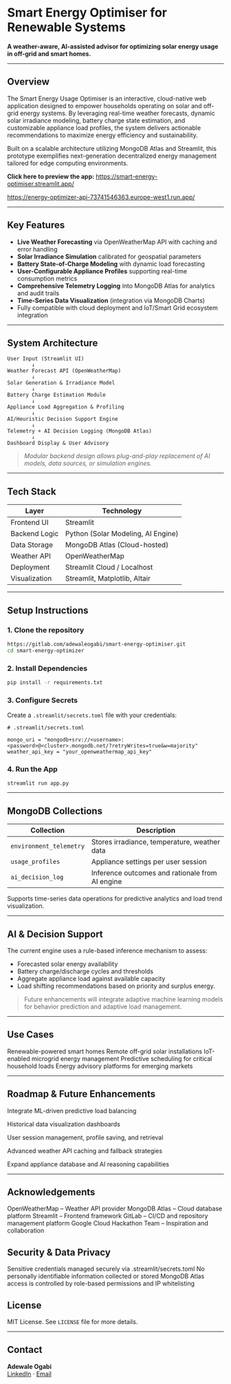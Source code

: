 
# Smart Energy Optimiser for Renewable Systems  
**A weather-aware, AI-assisted advisor for optimizing solar energy usage in off-grid and smart homes.**

---

## Overview

The Smart Energy Usage Optimiser is an interactive, cloud-native web application designed to empower households operating on solar and off-grid energy systems. By leveraging real-time weather forecasts, dynamic solar irradiance modeling, battery charge state estimation, and customizable appliance load profiles, the system delivers actionable recommendations to maximize energy efficiency and sustainability.

Built on a scalable architecture utilizing MongoDB Atlas and Streamlit, this prototype exemplifies next-generation decentralized energy management tailored for edge computing environments.

**Click here to preview the app:** https://smart-energy-optimiser.streamlit.app/

https://energy-optimizer-api-73741546363.europe-west1.run.app/

---

## Key Features

-  **Live Weather Forecasting** via OpenWeatherMap API with caching and error handling  
-  **Solar Irradiance Simulation** calibrated for geospatial parameters  
-  **Battery State-of-Charge Modeling** with dynamic load forecasting  
-  **User-Configurable Appliance Profiles** supporting real-time consumption metrics  
-  **Comprehensive Telemetry Logging** into MongoDB Atlas for analytics and audit trails  
-  **Time-Series Data Visualization** (integration via MongoDB Charts)  
-  Fully compatible with cloud deployment and IoT/Smart Grid ecosystem integration  

---

##  System Architecture

```text
User Input (Streamlit UI)
        ↓
Weather Forecast API (OpenWeatherMap)
        ↓
Solar Generation & Irradiance Model
        ↓
Battery Charge Estimation Module
        ↓
Appliance Load Aggregation & Profiling
        ↓
AI/Heuristic Decision Support Engine
        ↓
Telemetry + AI Decision Logging (MongoDB Atlas)
        ↓
Dashboard Display & User Advisory

```

> _Modular backend design allows plug-and-play replacement of AI models, data sources, or simulation engines._

---

## Tech Stack

| Layer           | Technology                         |
|----------------|-------------------------------------|
| Frontend UI              | Streamlit                 |
| Backend Logic   | Python (Solar Modeling, AI Engine) |
| Data Storage    | MongoDB Atlas (Cloud-hosted)       |
| Weather API     | OpenWeatherMap                     |
| Deployment      | Streamlit Cloud / Localhost        |
| Visualization   | Streamlit, Matplotlib, Altair      |

---

##  Setup Instructions

### 1. Clone the repository

```bash
https://gitlab.com/adewaleogabi/smart-energy-optimiser.git
cd smart-energy-optimizer
```

### 2. Install Dependencies

```bash
pip install -r requirements.txt
```

### 3. Configure Secrets

Create a `.streamlit/secrets.toml` file with your credentials:

```
# .streamlit/secrets.toml

mongo_uri = "mongodb+srv://<username>:<password>@<cluster>.mongodb.net/?retryWrites=true&w=majority"
weather_api_key = "your_openweathermap_api_key"
```

### 4. Run the App

```
streamlit run app.py
```

---

## MongoDB Collections

| Collection             | Description                                      |
|------------------------|--------------------------------------------------|
| `environment_telemetry` | Stores irradiance, temperature, weather data     |
| `usage_profiles`        | Appliance settings per user session              |
| `ai_decision_log`       | Inference outcomes and rationale from AI engine  |

Supports time-series data operations for predictive analytics and load trend visualization.

---

## AI & Decision Support

The current engine uses a rule-based inference mechanism to assess:

- Forecasted solar energy availability
- Battery charge/discharge cycles and thresholds
- Aggregate appliance load against available capacity
- Load shifting recommendations based on priority and surplus energy.

> Future enhancements will integrate adaptive machine learning models for behavior prediction and adaptive load management.

---

## Use Cases

Renewable-powered smart homes
Remote off-grid solar installations
IoT-enabled microgrid energy management
Predictive scheduling for critical household loads
Energy advisory platforms for emerging markets

---

## Roadmap & Future Enhancements
 Integrate ML-driven predictive load balancing

 Historical data visualization dashboards

 User session management, profile saving, and retrieval

 Advanced weather API caching and fallback strategies

 Expand appliance database and AI reasoning capabilities

---

## Acknowledgements
OpenWeatherMap – Weather API provider
MongoDB Atlas – Cloud database platform
Streamlit – Frontend framework
GitLab – CI/CD and repository management platform
Google Cloud Hackathon Team – Inspiration and collaboration

## Security & Data Privacy
Sensitive credentials managed securely via .streamlit/secrets.toml
No personally identifiable information collected or stored
MongoDB Atlas access is controlled by role-based permissions and IP whitelisting

## License
MIT License. See `LICENSE` file for more details.

---

## Contact

**Adewale Ogabi**  
[LinkedIn](https://www.linkedin.com/in/ogabiadewale/) · [Email](ogabi.adewale@gmail.com)
